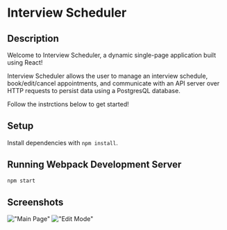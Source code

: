 # Interview Scheduler

## Description

Welcome to Interview Scheduler, a dynamic single-page application built using React!

Interview Scheduler allows the user to manage an interview schedule, book/edit/cancel appointments, and communicate with an API server over HTTP requests to persist data using a PostgresQL database.

Follow the instrctions below to get started!

## Setup

Install dependencies with `npm install`.

## Running Webpack Development Server

```sh
npm start
```

## Screenshots

!["Main Page"]()
!["Edit Mode"]()
